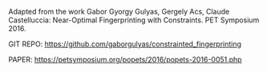 Adapted from the work Gabor Gyorgy Gulyas, Gergely Acs, Claude Castelluccia: Near-Optimal Fingerprinting with Constraints. PET Symposium 2016.

GIT REPO: https://github.com/gaborgulyas/constrainted_fingerprinting

PAPER: https://petsymposium.org/popets/2016/popets-2016-0051.php
